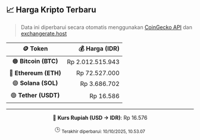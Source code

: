 

<!-- HARGA_KRIPTO -->
## 📈 Harga Kripto Terbaru

> Data ini diperbarui secara otomatis menggunakan [CoinGecko API](https://www.coingecko.com/) dan [exchangerate.host](https://exchangerate.host/)

<div align="center">

| 🪙 Token | 💰 Harga (IDR) |
|:------:|---------------:|
| 🟠 **Bitcoin (BTC)**   | Rp 2.012.515.943 |
| 🔵 **Ethereum (ETH)**  | Rp 72.527.000 |
| 🟣 **Solana (SOL)**    | Rp 3.686.702 |
| 🟢 **Tether (USDT)**   | Rp 16.586 |

---

💱 **Kurs Rupiah (USD → IDR)**: Rp 16.576

🕒 <sub>Terakhir diperbarui: 10/10/2025, 10.53.07</sub>

</div>
<!-- /HARGA_KRIPTO -->